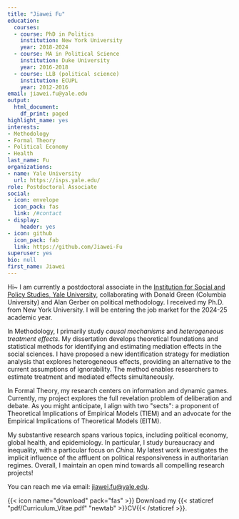 ```yaml
---
title: "Jiawei Fu"
education:
  courses:
  - course: PhD in Politics
    institution: New York University
    year: 2018-2024
  - course: MA in Political Science
    institution: Duke University
    year: 2016-2018
  - course: LLB (political science)
    institution: ECUPL
    year: 2012-2016
email: jiawei.fu@yale.edu
output:
  html_document:
    df_print: paged
highlight_name: yes
interests:
- Methodology
- Formal Theory
- Political Economy
- Health
last_name: Fu
organizations:
- name: Yale University
  url: https://isps.yale.edu/
role: Postdoctoral Associate
social:
- icon: envelope
  icon_pack: fas
  link: /#contact
- display:
    header: yes
- icon: github
  icon_pack: fab
  link: https://github.com/Jiawei-Fu
superuser: yes
bio: null
first_name: Jiawei
---
```


Hi~ I am currently a postdoctoral associate in the [Institution for Social and Policy Studies, Yale University](https://isps.yale.edu/), collaborating with Donald Green (Columbia University) and Alan Gerber on political methodology. I received my Ph.D. from New York University. I will be entering the job market for the 2024-25 academic year.

In Methodology, I primarily study *causal mechanisms* and *heterogeneous treatment effects*. My dissertation develops theoretical foundations and statistical methods for identifying and estimating mediation effects in the social sciences. I have proposed a new identification strategy for mediation analysis that explores heterogeneous effects, providing an alternative to the current assumptions of ignorability. The method enables researchers to estimate treatment and mediated effects simultaneously. 

In Formal Theory, my research centers on information and dynamic games. Currently, my project explores the full revelation problem of deliberation and debate. As you might anticipate, I align with two "sects": a proponent of Theoretical Implications of Empirical Models (TIEM) and an advocate for the Empirical Implications of Theoretical Models (EITM).

My substantive research spans various topics, including political economy, global health, and epidemiology. In particular, I study bureaucracy and inequality, with a particular focus on *China*. My latest work investigates the implicit influence of the affluent on political responsiveness in authoritarian regimes. Overall, I maintain an open mind towards all compelling research projects! 

You can reach me via email: [jiawei.fu@yale.edu](mailto:jiawei.fu@yale.edu).

{{< icon name="download" pack="fas" >}} Download my {{< staticref "pdf/Curriculum_Vitae.pdf" "newtab" >}}CV{{< /staticref >}}.

